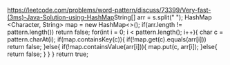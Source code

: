 https://leetcode.com/problems/word-pattern/discuss/73399/Very-fast-(3ms)-Java-Solution-using-HashMap
​
String[] arr = s.split(" ");
HashMap <Character, String> map = new HashMap<>();
if(arr.length != pattern.length())  return false;
for(int i = 0; i < pattern.length(); i++){
char c = pattern.charAt(i);
if(map.containsKey(c)){
if(!map.get(c).equals(arr[i])) return false;
}else{
if(!map.containsValue(arr[i])){
map.put(c, arr[i]);
}else{
return false;
}
}
}
return true;